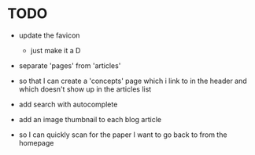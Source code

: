 # TODO

* update the favicon
  - just make it a D
  
* separate 'pages' from 'articles'
 - so that I can create a 'concepts' page which i link to in the header and which doesn't show up in the articles list

* add search with autocomplete

* add an image thumbnail to each blog article
 - so I can quickly scan for the paper I want to go back to from the homepage

 